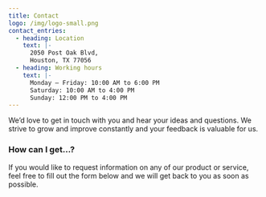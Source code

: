 ```yaml
---
title: Contact
logo: /img/logo-small.png
contact_entries:
  - heading: Location
    text: |-
      2050 Post Oak Blvd,
      Houston, TX 77056
  - heading: Working hours
    text: |-
      Monday – Friday: 10:00 AM to 6:00 PM 
      Saturday: 10:00 AM to 4:00 PM         
      Sunday: 12:00 PM to 4:00 PM
---
```


We’d love to get in touch with you and hear your ideas and
questions. We strive to grow and improve constantly and your feedback
is valuable for us.

<h3 class="f4 b lh-title mb2">How can I get…?</h3>

If you would like to request information on any of our product or service, feel free to fill out the form below and we will get back to you as soon as possible.
